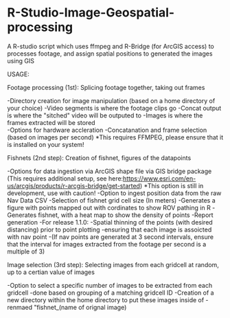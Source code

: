 # R-Studio-Image-Geospatial-processing
A R-studio script which uses ffmpeg and R-Bridge (for ArcGIS access) to processes footage, and assign spatial positions to generated the images using GIS

USAGE:

Footage processing (1st): Splicing footage together, taking out frames

-Directory creation for image manipulation (based on a home directory of your choice)
    -Video segments is where the footage clips go
    -Concat output is where the "sitched" video will be outputed to
    -Images is where the frames extracted will be stored    
-Options for hardware accleration
-Concatanation and frame selection (based on images per second)
*This requires FFMPEG, please ensure that it is installed on your system!



Fishnets (2nd step): Creation of fishnet, figures of the datapoints

-Options for data ingestion via ArcGIS shape file via GIS bridge package (This requires additional setup, see here:https://www.esri.com/en-us/arcgis/products/r-arcgis-bridge/get-started)
    *This option is still in development, use with caution!
-Option to ingest position data from the raw Nav Data CSV
-Selection of fishnet grid cell size (In meters)
-Generates a figure with points mapped out with cordinates to show ROV pathing in R
-Generates fishnet, with a heat map to show the density of points 
-Report generation
    -For release 1.1.0:
    -Spatial thinning of the points (with desired distancing) prior to point plotting
    -ensuring that each image is assoicted with nav point
      -(If nav points are generated at 3 second intervals, ensure that the interval for images extracted from the footage per second is a multiple of 3)



Image selection (3rd step): Selecting images from each gridcell at random, up to a certian value of images

-Option to select a specific number of images to be extracted from each gridcell
  -done based on grouping of a matching gridcell ID
-Creation of a new directory within the home directory to put these images inside of
  -renmaed "fishnet_(name of orignal image)

    
